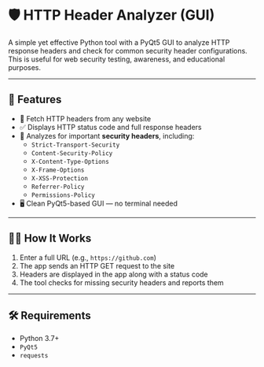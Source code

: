 # 🛡️ HTTP Header Analyzer (GUI)

A simple yet effective Python tool with a PyQt5 GUI to analyze HTTP response headers and check for common security header configurations. This is useful for web security testing, awareness, and educational purposes.

---

## 🚀 Features

- 🔎 Fetch HTTP headers from any website
- ✅ Displays HTTP status code and full response headers
- 🔐 Analyzes for important **security headers**, including:
  - `Strict-Transport-Security`
  - `Content-Security-Policy`
  - `X-Content-Type-Options`
  - `X-Frame-Options`
  - `X-XSS-Protection`
  - `Referrer-Policy`
  - `Permissions-Policy`
- 🖥️ Clean PyQt5-based GUI — no terminal needed

---

## 🧑‍💻 How It Works

1. Enter a full URL (e.g., `https://github.com`)
2. The app sends an HTTP GET request to the site
3. Headers are displayed in the app along with a status code
4. The tool checks for missing security headers and reports them

---

## 🛠️ Requirements

- Python 3.7+
- `PyQt5`
- `requests`

